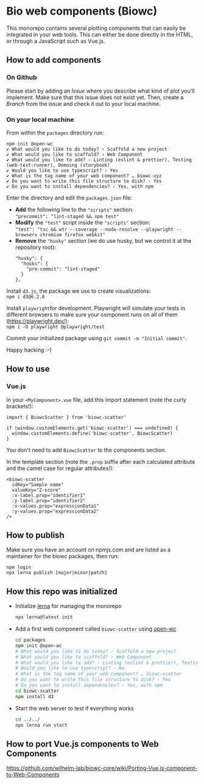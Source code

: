 # Bio web components (Biowc)

This monorepo contains several plotting components that can easily be integrated in your web tools. This can either be
done directly in the HTML, or through a JavaScript such as Vue.js.

## How to add components

### On Github

Please start by adding an *Issue* where you describe what kind of plot you'll implement. Make sure that this issue does
not exist yet. Then, create a *Branch* from the issue and check it out to your local machine.

### On your local machine

From within the `packages` directory run:

```
npm init @open-wc
✔ What would you like to do today? › Scaffold a new project                                                                                                                                                                                                                               
✔ What would you like to scaffold? › Web Component                                                                                                                                                                                                                                        
✔ What would you like to add? › Linting (eslint & prettier), Testing (web-test-runner), Demoing (storybook)                                                                                                                                                                               
✔ Would you like to use typescript? › Yes      
✔ What is the tag name of your web component? … biowc-xyz
✔ Do you want to write this file structure to disk? › Yes                                                                                    
✔ Do you want to install dependencies? › Yes, with npm      
```

Enter the directory and edit the `packages.json` file:

- **Add** the following line to the `"scripts"` section:  
  `"precommit": "lint-staged && npm test"`
- **Modify** the `"test"` script inside the `"scripts"` section:  
  `"test": "tsc && wtr --coverage --node-resolve --playwright --browsers chromium firefox webkit"`
- **Remove** the `"husky"` section (we do use husky, but we control it at the repository root):
  ```
  "husky": {
    "hooks": {
      "pre-commit": "lint-staged"
    }
  },
  ```

Install `d3.js`, the package we use to create visualizations:  
```npm i d3@6.2.0```

Install `playwright`for development.
Playwright will simulate your tests in different browsers to make sure your component runs on all of them
(https://playwright.dev/):  
```npm i -D playwright @playwright/test```

Commit your initialized package using `git commit -m "Initial commit"`.

Happy hacking :-)

## How to use

### Vue.js

In your `<MyComponent>.vue` file, add this import statement (note the curly brackets!):

```
import { BiowcScatter } from 'biowc-scatter'

if (window.customElements.get('biowc-scatter') === undefined) {
  window.customElements.define('biowc-scatter', BiowcScatter)
}
```

You don't need to add `BiowcScatter` to the components section.

In the template section (note the `.prop` suffix after each calculated attribute and the camel case for regular
attributes!):

```
<biowc-scatter
  idKey="Sample name"
  valueKey="Z-score"
  :x-label.prop="identifier1"
  :y-label.prop="identifier2"
  :x-values.prop="expressionData1"
  :y-values.prop="expressionData2"
/>
```

## How to publish

Make sure you have an account on npmjs.com and are listed as a maintainer for the biowc packages, then run:

```
npm login
npx lerna publish [major|minor|patch]
```

## How this repo was initialized

- Initialize [lerna](https://lerna.js.org/) for managing the monorepo
  ```bash
  npx lerna@latest init
  ```
- Add a first web component called `biowc-scatter` using [open-wc](https://open-wc.org/)
  ```bash
  cd packages
  npm init @open-wc
  # What would you like to do today? › Scaffold a new project
  # What would you like to scaffold? › Web Component
  # What would you like to add? › Linting (eslint & prettier), Testing (web-test-runner), Demoing (storybook)
  # Would you like to use typescript? › No
  # What is the tag name of your web component? … biowc-scatter
  # Do you want to write this file structure to disk? › Yes
  # Do you want to install dependencies? › Yes, with npm
  cd biowc-scatter
  npm install d3
  ```
- Start the web server to test if everything works
  ```bash
  cd ../../
  npx lerna run start
  ```

## How to port Vue.js components to Web Components

https://github.com/wilhelm-lab/biowc-core/wiki/Porting-Vue.js-component-to-Web-Components
